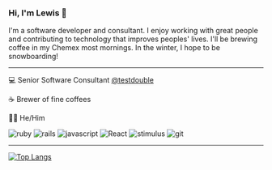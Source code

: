 ### Hi, I'm Lewis 👋

I'm a software developer and consultant. I enjoy working with great people and contributing to technology that improves peoples' lives. I'll be brewing coffee in my Chemex most mornings. In the winter, I hope to be snowboarding!

-----

💻  Senior Software Consultant [@testdouble](https://github.com/testdouble)

☕️ Brewer of fine coffees

👨‍💻 He/Him

![ruby](https://img.shields.io/badge/-ruby-red?style=for-the-badge&logo=ruby) ![rails](https://img.shields.io/badge/-rails-red?style=for-the-badge&logo=ruby%20on%20rails) ![javascript](https://img.shields.io/badge/-javascript-blue?style=for-the-badge&logo=javascript) ![React](https://img.shields.io/badge/-React-white?style=for-the-badge&logo=react) ![stimulus](https://img.shields.io/badge/-stimulus-black?style=for-the-badge&logo=stimulus) ![git](https://img.shields.io/badge/-git-ddd?style=for-the-badge&logo=git) 


-----

[![Top Langs](https://github-readme-stats.vercel.app/api/top-langs/?username=lsparlin&hide=vim%20script&layout=compact&custom_title=Languages%20Used%20On%20Github)](https://github.com/anuraghazra/github-readme-stats)


<!--
**lsparlin/lsparlin** is a ✨ _special_ ✨ repository because its `README.md` (this file) appears on your GitHub profile.

Here are some ideas to get you started:


- 🌱 I’m currently learning ...
- 👯 I’m looking to collaborate on ...
- 🤔 I’m looking for help with ...
- 💬 Ask me about ...
- 📫 How to reach me: ...
- 😄 Pronouns: ...
- ⚡ Fun fact: ...
-->
